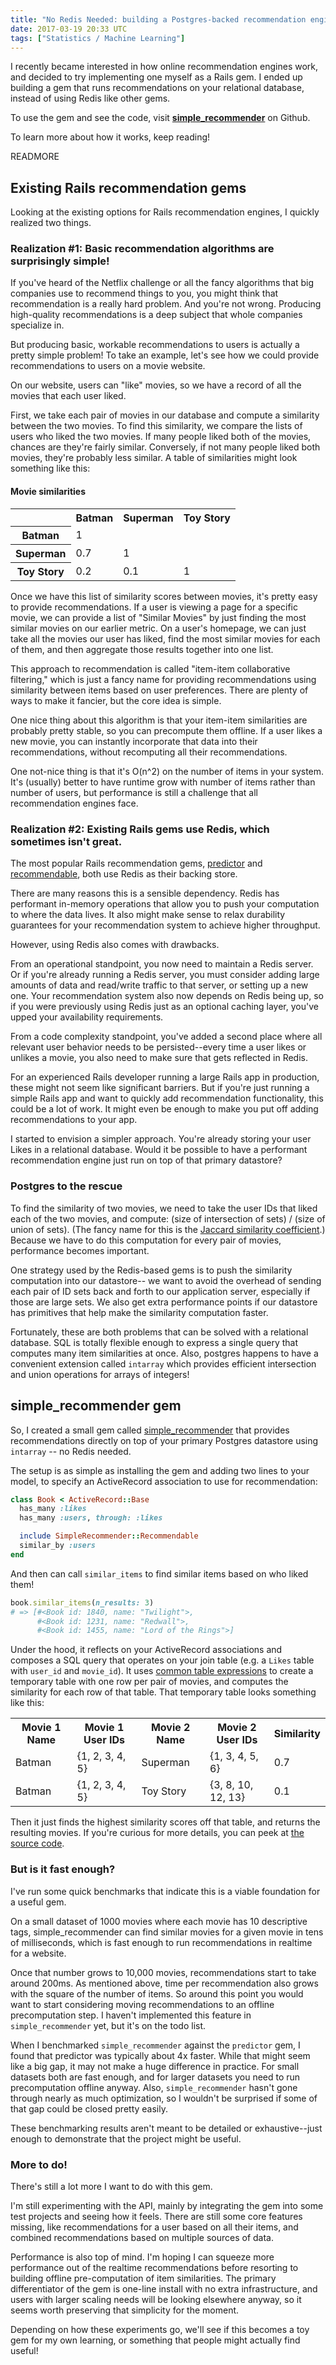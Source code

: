 ```yaml
---
title: "No Redis Needed: building a Postgres-backed recommendation engine for Rails"
date: 2017-03-19 20:33 UTC
tags: ["Statistics / Machine Learning"]
---
```


I recently became interested in how online recommendation engines work, and decided to try implementing one myself as a Rails gem. I ended up building a gem that runs recommendations on your relational database, instead of using Redis like other gems.

To use the gem and see the code, visit **[simple_recommender](https://github.com/geoffreylitt/simple_recommender)** on Github.

To learn more about how it works, keep reading!

READMORE

## Existing Rails recommendation gems

Looking at the existing options for Rails recommendation engines, I quickly realized two things.

### Realization #1: Basic recommendation algorithms are surprisingly simple!

If you've heard of the Netflix challenge or all the fancy algorithms that big companies use to recommend things to you, you might think that recommendation is a really hard problem. And you're not wrong. Producing high-quality recommendations is a deep subject that whole companies specialize in.

But producing basic, workable recommendations to users is actually a pretty simple problem! To take an example, let's see how we could provide recommendations to users on a movie website.

On our website, users can "like" movies, so we have a record of all the movies that each user liked.

First, we take each pair of movies in our database and compute a similarity between the two movies. To find this similarity, we compare the lists of users who liked the two movies. If many people liked both of the movies, chances are they're fairly similar. Conversely, if not many people liked both movies, they're probably less similar. A table of similarities might look something like this:

<h4>Movie similarities</h4>
<table>
  <tr>
    <th></th>
    <th>Batman</th>
    <th>Superman</th>
    <th>Toy Story</th>
  </tr>
  <tr>
    <th>Batman</th>
    <td>1</td>
    <td></td>
    <td></td>
  </tr>
  <tr>
    <th>Superman</th>
    <td>0.7</td>
    <td>1</td>
    <td></td>
  </tr>
  <tr>
    <th>Toy Story</th>
    <td>0.2</td>
    <td>0.1</td>
    <td>1</td>
  </tr>
</table>

Once we have this list of similarity scores between movies, it's pretty easy to provide recommendations. If a user is viewing a page for a specific movie, we can provide a list of "Similar Movies" by just finding the most similar movies on our earlier metric. On a user's homepage, we can just take all the movies our user has liked, find the most similar movies for each of them, and then aggregate those results together into one list.

This approach to recommendation is called "item-item collaborative filtering," which is just a fancy name for providing recommendations using similarity between items based on user preferences. There are plenty of ways to make it fancier, but the core idea is simple.

One nice thing about this algorithm is that your item-item similarities are probably pretty stable, so you can precompute them offline. If a user likes a new movie, you can instantly incorporate that data into their recommendations, without recomputing all their recommendations.

One not-nice thing is that it's O(n^2) on the number of items in your system. It's (usually) better to have runtime grow with number of items rather than number of users, but performance is still a challenge that all recommendation engines face.

### Realization #2: Existing Rails gems use Redis, which sometimes isn't great.

The most popular Rails recommendation gems, [predictor](https://github.com/Pathgather/predictor) and [recommendable](https://github.com/davidcelis/recommendable), both use Redis as their backing store.

There are many reasons this is a sensible dependency. Redis has performant in-memory operations that allow you to push your computation to where the data lives. It also might make sense to relax durability guarantees for your recommendation system to achieve higher throughput.

However, using Redis also comes with drawbacks.

From an operational standpoint, you now need to maintain a Redis server. Or if you're already running a Redis server, you must consider adding large amounts of data and read/write traffic to that server, or setting up a new one. Your recommendation system also now depends on Redis being up, so if you were previously using Redis just as an optional caching layer, you've upped your availability requirements.

From a code complexity standpoint, you've added a second place where all relevant user behavior needs to be persisted--every time a user likes or unlikes a movie, you also need to make sure that gets reflected in Redis.

For an experienced Rails developer running a large Rails app in production, these might not seem like significant barriers. But if you're just running a simple Rails app and want to quickly add recommendation functionality, this could be a lot of work. It might even be enough to make you put off adding recommendations to your app.

I started to envision a simpler approach. You're already storing your user Likes in a relational database. Would it be possible to have a performant recommendation engine just run on top of that primary datastore?

### Postgres to the rescue

To find the similarity of two movies, we need to take the user IDs that liked each of the two movies, and compute: (size of intersection of sets) / (size of union of sets). (The fancy name for this is the [Jaccard similarity coefficient](https://en.wikipedia.org/wiki/Jaccard_index).) Because we have to do this computation for every pair of movies, performance becomes important.

One strategy used by the Redis-based gems is to push the similarity computation into our datastore-- we want to avoid the overhead of sending each pair of ID sets back and forth to our application server, especially if those are large sets. We also get extra performance points if our datastore has primitives that help make the similarity computation faster.

Fortunately, these are both problems that can be solved with a relational database. SQL is totally flexible enough to express a single query that computes many item similarities at once. Also, postgres happens to have a convenient extension called `intarray` which provides efficient intersection and union operations for arrays of integers!

## simple_recommender gem

So, I created a small gem called [simple_recommender](https://github.com/geoffreylitt/simple_recommender) that provides recommendations directly on top of your primary Postgres datastore using `intarray` -- no Redis needed.

The setup is as simple as installing the gem and adding two lines to your model, to specify an ActiveRecord association to use for recommendation:

```ruby
class Book < ActiveRecord::Base
  has_many :likes
  has_many :users, through: :likes

  include SimpleRecommender::Recommendable
  similar_by :users
end

```

And then can call `similar_items` to find similar items based on who liked them!

```ruby
book.similar_items(n_results: 3)
# => [#<Book id: 1840, name: "Twilight">,
      #<Book id: 1231, name: "Redwall">,
      #<Book id: 1455, name: "Lord of the Rings">]
```

Under the hood, it reflects on your ActiveRecord associations and composes a SQL query that operates on your join table (e.g. a `Likes` table with `user_id` and `movie_id`). It uses [common table expressions](https://www.postgresql.org/docs/9.2/static/queries-with.html) to create a temporary table with one row per pair of movies, and computes the similarity for each row of that table. That temporary table looks something like this:

<table>
  <tr>
    <th>Movie 1 Name</th>
    <th>Movie 1 User IDs</th>
    <th>Movie 2 Name</th>
    <th>Movie 2 User IDs</th>
    <th>Similarity</th>
  </tr>
  <tr>
    <td>Batman</td>
    <td>{1, 2, 3, 4, 5}</td>
    <td>Superman</td>
    <td>{1, 3, 4, 5, 6}</td>
    <td>0.7</td>
  </tr>
  <tr>
    <td>Batman</td>
    <td>{1, 2, 3, 4, 5}</td>
    <td>Toy Story</td>
    <td>{3, 8, 10, 12, 13}</td>
    <td>0.1</td>
  </tr>
</table>

Then it just finds the highest similarity scores off that table, and returns the resulting movies. If you're curious for more details, you can peek at [the source code](https://github.com/geoffreylitt/simple_recommender/blob/master/lib/simple_recommender/recommendable.rb).

### But is it fast enough?

I've run some quick benchmarks that indicate this is a viable foundation for a useful gem.

On a small dataset of 1000 movies where each movie has 10 descriptive tags, simple_recommender can find similar movies for a given movie in tens of milliseconds, which is fast enough to run recommendations in realtime for a website.

Once that number grows to 10,000 movies, recommendations start to take around 200ms. As mentioned above, time per recommendation also grows with the square of the number of items. So around this point you would want to start considering moving recommendations to an offline precomputation step. I haven't implemented this feature in `simple_recommender` yet, but it's on the todo list.

When I benchmarked `simple_recommender` against the `predictor` gem, I found that predictor was typically about 4x faster. While that might seem like a big gap, it may not make a huge difference in practice. For small datasets both are fast enough, and for larger datasets you need to run precomputation offline anyway. Also, `simple_recommender` hasn't gone through nearly as much optimization, so I wouldn't be surprised if some of that gap could be closed pretty easily.

These benchmarking results aren't meant to be detailed or exhaustive--just enough to demonstrate that the project might be useful.

### More to do!

There's still a lot more I want to do with this gem.

I'm still experimenting with the API, mainly by integrating the gem into some test projects and seeing how it feels. There are still some core features missing, like recommendations for a user based on all their items, and combined recommendations based on multiple sources of data.

Performance is also top of mind. I'm hoping I can squeeze more performance out of the realtime recommendations before resorting to building offline pre-computation of item similarities. The primary differentiator of the gem is one-line install with no extra infrastructure, and users with larger scaling needs will be looking elsewhere anyway, so it seems worth preserving that simplicity for the moment.

Depending on how these experiments go, we'll see if this becomes a toy gem for my own learning, or something that people might actually find useful!
